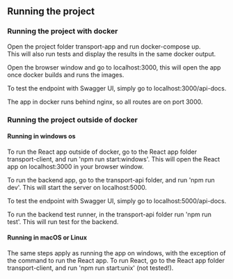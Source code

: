 ## Running the project


### Running the project with docker

Open the project folder transport-app and run docker-compose up.<br />
This will also run tests and display the results in the same docker output.<br />

Open the browser window and go to localhost:3000, this will open the app once docker builds and runs the images.<br />

To test the endpoint with Swagger UI, simply go to localhost:3000/api-docs.<br />

The app in docker runs behind nginx, so all routes are on port 3000.<br />

### Running the project outside of docker

#### Running in windows os

To run the React app outside of docker, go to the React app folder transport-client, and run
'npm run start:windows'. This will open the React app on localhost:3000 in your browser window.<br />

To run the backend app, go to the transport-api folder, and run 'npm run dev'. This will start the 
server on localhost:5000.<br />

To test the endpoint with Swagger UI, simply go to localhost:5000/api-docs.<br />

To run the backend test runner, in the transport-api folder run 'npm run test'. This will run test for the backend.<br />

#### Running in macOS or Linux

The same steps apply as running the app on windows, with the exception of the command to run the React app.
To run React, go to the React app folder transport-client, and run 'npm run start:unix' (not tested!). <br />